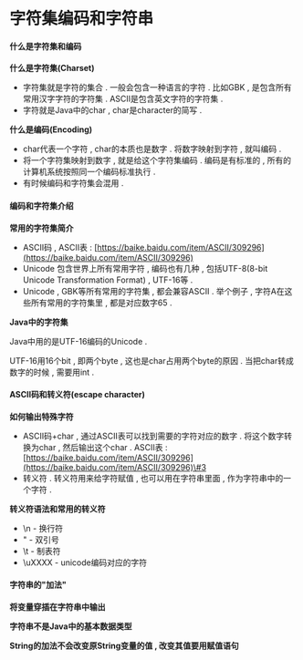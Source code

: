 # 字符集编码和字符串

#### 什么是字符集和编码

**什么是字符集\(Charset\)**

* 字符集就是字符的集合 . 一般会包含一种语言的字符 . 比如GBK , 是包含所有常用汉字字符的字符集 . ASCII是包含英文字符的字符集 . 
* 字符就是Java中的char , char是character的简写 . 

**什么是编码\(Encoding\)**

* char代表一个字符 , char的本质也是数字 . 将数字映射到字符 , 就叫编码 . 
* 将一个字符集映射到数字 , 就是给这个字符集编码 . 编码是有标准的 , 所有的计算机系统按照同一个编码标准执行 . 
* 有时候编码和字符集会混用 . 

#### 编码和字符集介绍

**常用的字符集简介**

* ASCII码 , ASCII表 : [https://baike.baidu.com/item/ASCII/309296](https://baike.baidu.com/item/ASCII/309296)
* Unicode 包含世界上所有常用字符 , 编码也有几种 , 包括UTF-8\(8-bit Unicode Transformation Format\) , UTF-16等 .
* Unicode , GBK等所有常用的字符集 , 都会兼容ASCII . 举个例子 , 字符A在这些所有常用的字符集里 , 都是对应数字65 .

**Java中的字符集**

Java中用的是UTF-16编码的Unicode .

UTF-16用16个bit , 即两个byte , 这也是char占用两个byte的原因 . 当把char转成数字的时候 , 需要用int .

#### ASCII码和转义符\(escape character\)

**如何输出特殊字符**

* ASCII码+char , 通过ASCII表可以找到需要的字符对应的数字 . 将这个数字转换为char , 然后输出这个char . ASCII表 : [https://baike.baidu.com/item/ASCII/309296](https://baike.baidu.com/item/ASCII/309296)\#3
* 转义符 . 转义符用来给字符赋值 , 也可以用在字符串里面 , 作为字符串中的一个字符 . 

**转义符语法和常用的转义符**

* \n - 换行符
* \" - 双引号
* \t - 制表符
* \uXXXX - unicode编码对应的字符

#### 字符串的"加法"

**将变量穿插在字符串中输出**

**字符串不是Java中的基本数据类型**

**String的加法不会改变原String变量的值 , 改变其值要用赋值语句**



